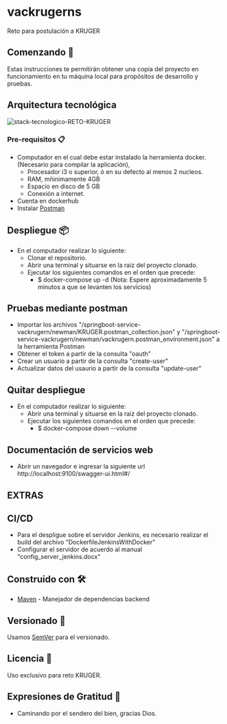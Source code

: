 # vackrugerns

Reto para postulación a KRUGER

## Comenzando 🚀

Estas instrucciones te permitirán obtener una copia del proyecto en funcionamiento en tu máquina local para propósitos de desarrollo y pruebas.

## Arquitectura tecnológica

![stack-tecnologico-RETO-KRUGER](https://user-images.githubusercontent.com/12236951/138923948-30be892b-efc5-45d8-9656-ffbacad83a03.png)

### Pre-requisitos 📋

* Computador en el cual debe estar instalado la herramienta docker. (Necesario para compilar la aplicación),
    - Procesador i3 o superior, ó en su defecto al menos 2 nucleos.
    - RAM, mñinimamente 4GB
    - Espacio en disco de 5 GB
    - Conexión a internet.
* Cuenta en dockerhub
* Instalar [Postman](https://www.postman.com/downloads/) 

## Despliegue 📦

* En el computador realizar lo siguiente:
	- Clonar el repositorio.
	- Abrir una terminal y situarse en la raiz del proyecto clonado.
	- Ejecutar los siguientes comandos en el orden que precede:
		- $ docker-compose up -d
        (Nota: Espere aproximadamente 5 minutos a que se levanten los servicios)

## Pruebas mediante postman

* Importar los archivos "/springboot-service-vackrugern/newman/KRUGER.postman_collection.json" y "/springboot-service-vackrugern/newman/vackrugern.postman_environment.json" a la herramienta Postman
* Obtener el token a partir de la consulta "oauth"
* Crear un usuario a partir de la consulta "create-user"
* Actualizar datos del usaurio a partir de la consulta "update-user"

## Quitar despliegue

* En el computador realizar lo siguiente:
    - Abrir una terminal y situarse en la raiz del proyecto clonado.
    - Ejecutar los siguientes comandos en el orden que precede:
        - $ docker-compose down --volume

## Documentación de servicios web

* Abrir un navegador e ingresar la siguiente url
    http://localhost:9100/swagger-ui.html#/

## EXTRAS

## CI/CD

* Para el despligue sobre el servidor Jenkins, es necesario realizar el build del archivo "DockerfileJenkinsWithDocker"
* Configurar el servidor de acuerdo al manual "config_server_jenkins.docx"

## Construido con 🛠️

* [Maven](https://maven.apache.org/) - Manejador de dependencias backend

## Versionado 📌

Usamos [SemVer](http://semver.org/) para el versionado.

## Licencia 📄

Uso exclusivo para reto KRUGER.

## Expresiones de Gratitud 🎁

* Caminando por el sendero del bien, gracias Dios.

